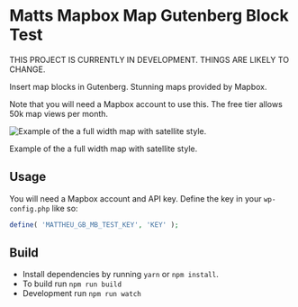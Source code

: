 # Matts Mapbox Map Gutenberg Block Test

THIS PROJECT IS CURRENTLY IN DEVELOPMENT. THINGS ARE LIKELY TO CHANGE.

Insert map blocks in Gutenberg. Stunning maps provided by Mapbox.

Note that you will need a Mapbox account to use this. The free tier allows 50k map views per month.

![Example of the a full width map with satellite style.](https://user-images.githubusercontent.com/494927/28733390-d48324b2-73d3-11e7-936b-d52540a5727e.png)

Example of the a full width map with satellite style.

## Usage

You will need a Mapbox account and API key. Define the key in your `wp-config.php` like so:

```php
define( 'MATTHEU_GB_MB_TEST_KEY', 'KEY' );
```

## Build

* Install dependencies by running `yarn` or `npm install`.
* To build run `npm run build`
* Development run `npm run watch`
